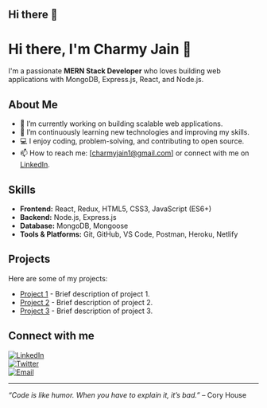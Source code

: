 ## Hi there 👋

<!--
**Charmy-Jain/Charmy-Jain** is a ✨ _special_ ✨ repository because its `README.md` (this file) appears on your GitHub profile.

Here are some ideas to get you started:

- 🔭 I’m currently working on ...
- 🌱 I’m currently learning ...
- 👯 I’m looking to collaborate on ...
- 🤔 I’m looking for help with ...
- 💬 Ask me about ...
- 📫 How to reach me: ...
- 😄 Pronouns: ...
- ⚡ Fun fact: ...
-->

# Hi there, I'm Charmy Jain 👋

I'm a passionate **MERN Stack Developer** who loves building web applications with MongoDB, Express.js, React, and Node.js.

## About Me

- 🔭 I’m currently working on building scalable web applications.
- 🌱 I’m continuously learning new technologies and improving my skills.
- 💻 I enjoy coding, problem-solving, and contributing to open source.
- 📫 How to reach me: [charmyjain1@gmail.com] or connect with me on [LinkedIn](https://www.linkedin.com/in/charmy-jain/).

## Skills

- **Frontend:** React, Redux, HTML5, CSS3, JavaScript (ES6+)
- **Backend:** Node.js, Express.js
- **Database:** MongoDB, Mongoose
- **Tools & Platforms:** Git, GitHub, VS Code, Postman, Heroku, Netlify

## Projects

Here are some of my projects:

- [Project 1](https://github.com/yourusername/project1) - Brief description of project 1.
- [Project 2](https://github.com/yourusername/project2) - Brief description of project 2.
- [Project 3](https://github.com/yourusername/project3) - Brief description of project 3.

## Connect with me

[![LinkedIn](https://img.shields.io/badge/LinkedIn-blue?logo=linkedin&logoColor=white)](https://www.linkedin.com/in/yourprofile)  
[![Twitter](https://img.shields.io/badge/Twitter-blue?logo=twitter&logoColor=white)](https://twitter.com/yourhandle)  
[![Email](https://img.shields.io/badge/Email-red?logo=gmail&logoColor=white)](mailto:your-email@example.com)

---

*“Code is like humor. When you have to explain it, it’s bad.”* – Cory House
